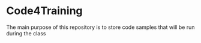 # Code4Training
The main purpose of this repository is to store code samples that will be run during the class
